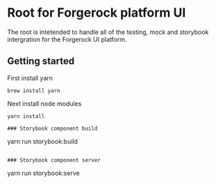 # Root for Forgerock platform UI

The root is intetended to handle all of the testing, mock and storybook intergration for the Forgerock UI platform.

## Getting started

First install yarn
```
brew install yarn
```

Next install node modules
```
yarn install

### Storybook component build

```
yarn run storybook:build
```

### Storybook component server

```
yarn run storybook:serve
```

